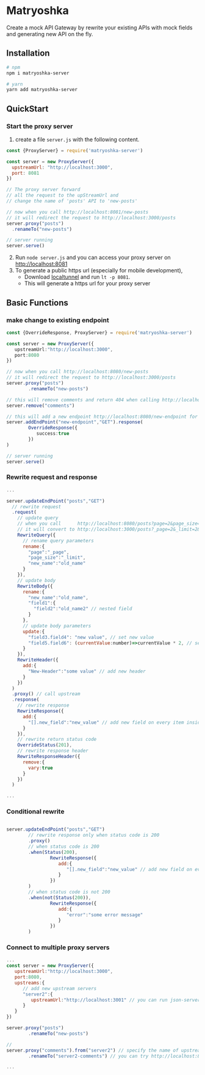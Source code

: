 # Matryoshka

Create a mock API Gateway by rewrite your existing APIs with mock fields and generating new API on the fly. 

## Installation

```bash
# npm
npm i matryoshka-server

# yarn
yarn add matryoshka-server
```

## QuickStart

### Start the proxy server

1. create a file ```server.js``` with the following content.

```js
const {ProxyServer} = require('matryoshka-server')

const server = new ProxyServer({
  upstreamUrl: "http://localhost:3000",
  port: 8081
})

// The proxy server forward
// all the request to the upStreamUrl and 
// change the name of 'posts' API to 'new-posts'

// now when you call http://localhost:8081/new-posts
// it will redirect the request to http://localhost:3000/posts
server.proxy("posts")
  .renameTo("new-posts")

// server running 
server.serve()

```

2. Run ```node server.js``` and you can access your proxy server on [http://localhost:8081](http://localhost:8081)
3. To generate a public https url (especially for mobile development),
    * Download [localtunnel](https://github.com/localtunnel/localtunnel#globally) and run ```lt -p 8081```.
    * This will generate a https url for your proxy server

## Basic Functions

### make change to existing endpoint

```ts
const {OverrideResponse, ProxyServer} = require('matryoshka-server')

const server = new ProxyServer({
   upstreamUrl:"http://localhost:3000",
   port:8080
})

// now when you call http://localhost:8080/new-posts
// it will redirect the request to http://localhost:3000/posts
server.proxy("posts")
        .renameTo("new-posts")

// this will remove comments and return 404 when calling http://localhost:8080/comments
server.remove("comments")

// this will add a new endpoint http://localhost:8080/new-endpoint for GET method and return {success:true}
server.addEndPoint("new-endpoint","GET").response(
        OverrideResponse({
           success:true
        })
)

// server running
server.serve()

```

### Rewrite request and response

```js
...

server.updateEndPoint("posts","GET")
  // rewrite request
  .request(
    // update query
    // when you call      http://localhost:8080/posts?page=2&page_size=2&new_name=value
    // it will convert to http://localhost:3000/posts?_page=2&_limit=2&old_name=value
    RewriteQuery({
      // rename query parameters
      rename:{
        "page":"_page",
        "page_size":"_limit",
        "new_name":"old_name"
      }
    }),
    // update body
    RewriteBody({
      rename:{
        "new_name":"old_name",
        "field1":{
          "field2":"old_name2" // nested field
        }
      },
      // update body parameters
      update:{
        "field3.field4": "new value", // set new value
        "field5.field6": (currentValue:number)=>currentValue * 2, // set new value according to current value
      }
    }),
    RewriteHeader({
      add:{
        "New-Header":"some value" // add new header
      }
    })
  )
  .proxy() // call upstream
  .response(
    // rewrite response
    RewriteResponse({
      add:{
        "[].new_field":"new_value" // add new field on every item inside array
      }
    }),
    // rewrite return status code
    OverrideStatus(201),
    // rewrite response header
    RewriteResponseHeader({
      remove:{
        vary:true
      }
    })
  )

...
```

### Conditional rewrite
```js

server.updateEndPoint("posts","GET")
        // rewrite response only when status code is 200
        .proxy()
        // when status code is 200
        .when(Status(200),
                RewriteResponse({
                   add:{
                      "[].new_field":"new_value" // add new field on every item inside array
                   }
                })
        )
        // when status code is not 200
        .when(not(Status(200)),
                RewriteResponse({
                   add:{
                      "error":"some error message"
                   }
                })
        )


```

### Connect to multiple proxy servers

```js
...
const server = new ProxyServer({
   upstreamUrl:"http://localhost:3000",
   port:8080,
   upstreams:{
      // add new upstream servers
      "server2":{
         upstreamUrl:"http://localhost:3001" // you can run json-server db2.json --port 3001 to start a new server for this sample
      }
   }
})

server.proxy("posts")
        .renameTo("new-posts")

//
server.proxy("comments").from("server2") // specify the name of upstream server
        .renameTo("server2-comments") // you can try http://localhost:8080/server2-comments

...
```


